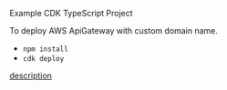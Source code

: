 Example CDK TypeScript Project

To deploy AWS ApiGateway with custom domain name.

* `npm install`
* `cdk deploy`

[description](https://figmentresearch.com/aws/apigateway-domain)
